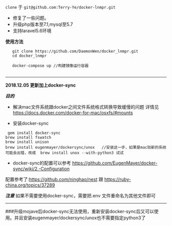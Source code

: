 
`clone` 于 `git@github.com:Terry-Ye/docker-lnmpr.git` 

- 修复了一些问题。
- 升级php版本至7.1,mysql至5.7
- 支持laravel5.6环境

**使用方法**

 ```
    git clone https://github.com/DaemonWen/docker_lnmpr.git
    cd docker_lnmpr
    
    docker-compose up //构建镜像运行容器
   
 ```
  ------------------
  
 **2018.12.05 更新加上docker-sync**
 
 ***目的***
 -  解决mac文件系统跟docker之间文件系统格式转换导致缓慢的问题 详情见 https://docs.docker.com/docker-for-mac/osxfs/#mounts
 
 
 - 安装docker-sync
 ```
  gem install docker-sync
 brew install fswatch
 brew install unison
 brew install eugenmayer/dockersync/unox   //安装这一步，如果是mac较新的系统可能会出错，改成  brew install unox --with-python3 试试
 ```
 - docker-sync的配置可以参考  https://github.com/EugenMayer/docker-sync/wiki/2.-Configuration
 
 
 配置参考了:https://github.com/ninghao/nest 跟 https://ruby-china.org/topics/37289
 
 ***注意***
 如果不需要使用docker-sync，需要把.env 文件重命名为其他文件即可
 
 ------------------------
 ###升级mojave后docker-sync无法使用，重新安装docker-sync后又可以使用。并且安装eugenmayer/dockersync/unox也不需要指定python3了
 
 
